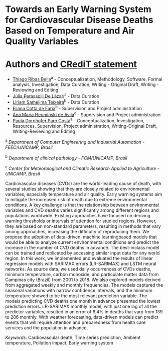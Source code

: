 # Towards an Early Warning System for Cardiovascular Disease Deaths Based on Temperature and Air Quality Variables

# Authors and [CRediT statement](https://www.elsevier.com/authors/policies-and-guidelines/credit-author-statement)
* [Thiago Ribas Bella](https://www.linkedin.com/in/thiago-ribas-bella-016380149/)<sup>a</sup> - Conceptualization, Methodology, Software, Formal analysis, Investigation, Data Curation, Writing - Original Draft, Writing - Reviewing and Editing
* [Júlia Perassolli De Lázari](https://github.com/juliaplazari)<sup>a</sup> - Data Curation
* [Liriam Samejima Teixeira](https://www.linkedin.com/in/liriam-samejima-teixeira-944996140/)<sup>b</sup> - Data Curation
* [Eliana Cotta de Faria](http://lattes.cnpq.br/9697459943018307)<sup>b</sup> - Supervision and Project administration
* [Ana Maria Heuminski de Avila](http://lattes.cnpq.br/7582420301693448)<sup>c</sup> - Supervision and Project administration
* [Paula Dornhofer Paro Costa](http://lattes.cnpq.br/4518009815956207)<sup>a</sup> - Conceptualization, Investigation, Resources, Supervision, Project administration, Writing-Original Draft, Writing-Reviewing and Editing

<sup>a</sup> *Department of Computer Engineering and Industrial Automation - FEEC/UNICAMP, Brasil*

<sup>b</sup> *Department of clinical pathology - FCM/UNICAMP, Brasil*

<sup>c</sup> *Center for Meteorological and Climatic Research Applied to Agriculture - UNICAMP, Brasil*

Cardiovascular diseases (CVDs) are the world-leading cause of death, with several studies showing that they are closely related to environmental variables,
especially temperature and air quality. Early warning systems aim to mitigate
the increased risk of death due to extreme environmental conditions. A key challenge is that the relationship between environmental variables and CVD deaths
varies significantly among different regions and populations worldwide. Existing
approaches have focused on deriving warning thresholds or intervals of attention for studied regions. However, they are based on non-standard parameters,
resulting in methods that vary among approaches, increasing the difficulty of
reproducing them. We propose the adoption of data-driven, machine learningbased models that would be able to analyze current environmental conditions
and predict the increase in the number of CVD deaths in advance. The best-inclass model can be trained and replicated by accessing similar input data for any
world region. In this work, we implemented and evaluated the results of linear
regression models with SARIMAX errors (LR-SARIMAX) and LSTM neural networks. As source data, we used daily occurrences of CVDs deaths, minimum
temperature, carbon monoxide, and particulate matter data from Campinas
city (Brazil) from 2001 to 2018. We also explored models derived from aggregated weekly and monthly frequencies. The models captured the seasonal variations with narrow confidence intervals, and the minimum temperature showed
to be the most relevant prediction variable. The models predicting CVD deaths
one month in advance presented the lowest prediction errors. LR-SARIMAX
monthly model, with just one lag of all the predictor variables, resulted in an
error of 6.4% in deaths that vary from 139 to 286 monthly. With weather forecasting, data-driven models can predict events that will require attention and
preparedness from health care services and the population in advance.


*Keywords*: Cardiovascular death, Time series prediction, Ambient
temperature, Pollution impact, Early warning system
